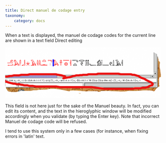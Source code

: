 ```yaml
---
title: Direct manuel de codage entry
taxonomy:
    category: docs
---
```


When a text is displayed, the manuel de codage codes for the current line are shown in a text field Direct editing

![Direct entry of Manuel de Codage](./direct.png)

This field is not here just for the sake of the Manuel beauty. In fact, you can edit its content, and the text in the hieroglyphic window will be modified accordingly when you validate (by typing the Enter key). Note that incorrect Manuel de codage code will be refused.

I tend to use this system only in a few cases (for instance, when fixing errors in 'latin' text.
